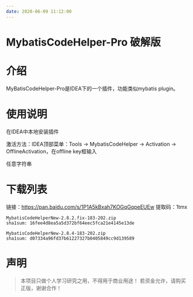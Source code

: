 ```yaml
---
date: 2020-06-09 11:12:00
---
```


# MybatisCodeHelper-Pro 破解版

# 介绍

MyBatisCodeHelper-Pro是IDEA下的一个插件，功能类似mybatis plugin。

# 使用说明

在IDEA中本地安装插件

激活方法：IDEA顶部菜单：Tools -> MybatisCodeHelper -> Activation -> OfflineActivation，在offline key框输入

任意字符串

# 下载列表

链接：https://pan.baidu.com/s/1P1A5kBxah7KOGqGqpeEUEw 提取码：1tmx

```
MybatisCodeHelperNew-2.8.2.fix-183-202.zip
sha1sum: 16fee4d8ea5a5d372bf64eec5fca21e4145e13de

MybatisCodeHelperNew-2.8.4-183-202.zip
sha1sum: d07334a96fd37b61227327b0405849cc9d139589
```

# 声明

> 本项目只做个人学习研究之用，不得用于商业用途！
> 若资金允许，请购买正版，谢谢合作！